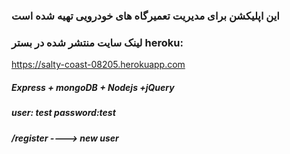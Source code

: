 ### این اپلیکشن برای مدیریت تعمیرگاه های خودرویی تهیه شده است ###
### لینک سایت منتشر شده در بستر heroku: ###
https://salty-coast-08205.herokuapp.com
##### Express + mongoDB + Nodejs +jQuery ######
##### user: test password:test #####
##### /register ----> new user ######

